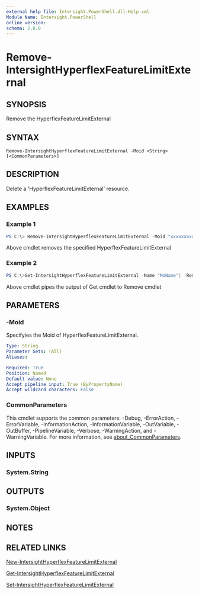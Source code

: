 ```yaml
---
external help file: Intersight.PowerShell.dll-Help.xml
Module Name: Intersight.PowerShell
online version:
schema: 2.0.0
---
```


# Remove-IntersightHyperflexFeatureLimitExternal

## SYNOPSIS
Remove the HyperflexFeatureLimitExternal

## SYNTAX

```
Remove-IntersightHyperflexFeatureLimitExternal -Moid <String> [<CommonParameters>]
```

## DESCRIPTION
Delete a &apos;HyperflexFeatureLimitExternal&apos; resource.

## EXAMPLES

### Example 1
```powershell
PS C:\> Remove-IntersightHyperflexFeatureLimitExternal -Moid "xxxxxxxxxxxxxxxxxxxxxxxxxxx"
```
Above cmdlet removes the specified HyperflexFeatureLimitExternal 

### Example 2
```powershell
PS C:\>Get-IntersightHyperflexFeatureLimitExternal -Name "MoName"|  Remove-IntersightHyperflexFeatureLimitExternal
```
Above cmdlet pipes the output of Get cmdlet to Remove cmdlet

## PARAMETERS

### -Moid
Specifyies the Moid of HyperflexFeatureLimitExternal.

```yaml
Type: String
Parameter Sets: (All)
Aliases:

Required: True
Position: Named
Default value: None
Accept pipeline input: True (ByPropertyName)
Accept wildcard characters: False
```

### CommonParameters
This cmdlet supports the common parameters: -Debug, -ErrorAction, -ErrorVariable, -InformationAction, -InformationVariable, -OutVariable, -OutBuffer, -PipelineVariable, -Verbose, -WarningAction, and -WarningVariable. For more information, see [about_CommonParameters](http://go.microsoft.com/fwlink/?LinkID=113216).

## INPUTS

### System.String

## OUTPUTS

### System.Object
## NOTES

## RELATED LINKS

[New-IntersightHyperflexFeatureLimitExternal](./New-IntersightHyperflexFeatureLimitExternal.md)

[Get-IntersightHyperflexFeatureLimitExternal](./Get-IntersightHyperflexFeatureLimitExternal.md)

[Set-IntersightHyperflexFeatureLimitExternal](./Set-IntersightHyperflexFeatureLimitExternal.md)

